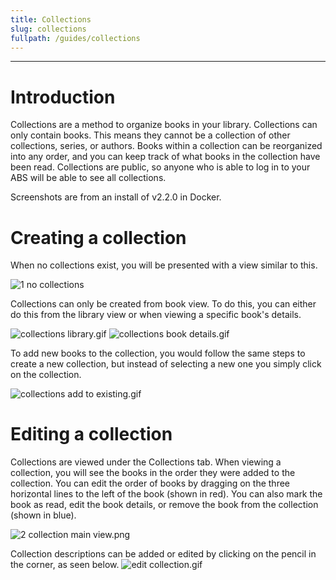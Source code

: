 ```yaml
---
title: Collections
slug: collections
fullpath: /guides/collections
---
```


---

# Introduction
Collections are a method to organize books in your library. Collections can only contain books. This means they cannot be a collection of other collections, series, or authors.
Books within a collection can be reorganized into any order, and you can keep track of what books in the collection have been read.
Collections are public, so anyone who is able to log in to your ABS will be able to see all collections.

Screenshots are from an install of v2.2.0 in Docker.

# Creating a collection
When no collections exist, you will be presented with a view similar to this.

![1 no collections](https://lh3.googleusercontent.com/AGtEEyBoq33bblOZzO52m3BFUkw5F3pupxt1GNfW2XUe5a-RiJCGg--HgjmTH6jpLTA=w2400)

Collections can only be created from book view. To do this, you can either do this from the library view or when viewing a specific book's details.

![collections library.gif](https://lh5.googleusercontent.com/6q0-_YwwEOYunR9ac7Tl27uM7FCK8fhcWPh5ojMkL0PH5Z1IFNocsrg1WJKFiX-yvpc=w2400)
![collections book details.gif](https://lh4.googleusercontent.com/jP1gYOgD67APG3POtHzeTpdmMDtrEfgfTw0y41vL4froMEDlZi0LGygWPkqxAwWfMu8=w2400)

To add new books to the collection, you would follow the same steps to create a new collection, but instead of selecting a new one you simply click on the collection.

![collections add to existing.gif](https://lh5.googleusercontent.com/73dyQKUbBF02beDMnLiy-Bpybr8WB1SZekfkMGqoUFGcwloEexValgoaYKUj7IGQEio=w2400)

# Editing a collection
Collections are viewed under the Collections tab. When viewing a collection, you will see the books in the order they were added to the collection. You can edit the order of books by dragging on the three horizontal lines to the left of the book (shown in red).
You can also mark the book as read, edit the book details, or remove the book from the collection (shown in blue).

![2 collection main view.png](https://lh4.googleusercontent.com/Ynq3nCe8-d3DUPymEuPHeGUa4RXPrIieiHaiGQ-jXYtPxvO-Arel8e324okgzp5JjRc=w2400)

Collection descriptions can be added or edited by clicking on the pencil in the corner, as seen below.
![edit collection.gif](https://lh6.googleusercontent.com/1ArLWLUvjqWLS4B09UzkC3XxySycYeWIR6sMfjf8TwVlxsPZnEwyVk7b6Ujz4ooxnYU=w2400)
